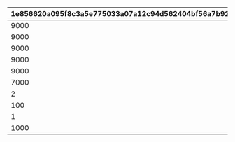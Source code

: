 |1e856620a095f8c3a5e775033a07a12c94d562404bf56a7b9257eea51bb1352f|7c95d933bbe3c2493475a94c957f73fac00d12cd1c6e8c5fe3fe715bb62f9439|77f6271980f8fcb8d4f952fd0f70807e0a8cc8254eaf15ef80b305b1c83df1f1|b9046ceaacefb88e88d00f04d8fb5eafcff7ed35bfbb874d71b92024b6b91e1a|
| --- | --- | --- | --- |
|9000|2|25011|1|
|9000|2|25012|2|
|9000|2|25013|3|
|9000|2|25014|4|
|9000|2|25015|5|
|7000|2|25021|6|
|2|2|21953|7|
|100|4|140001|8|
|1|18|4104402|9|
|1000|8|91002|10|